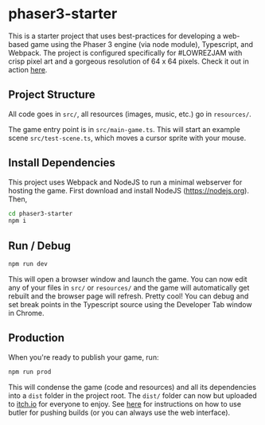 # phaser3-starter
This is a starter project that uses best-practices for developing a web-based game using the Phaser 3 engine (via node module), Typescript, and Webpack. The project is configured specifically for #LOWREZJAM with crisp pixel art and a gorgeous resolution of 64 x 64 pixels. Check it out in action [here](https://sharpfives.itch.io/phaser3-starter).

## Project Structure
All code goes in <code>src/</code>, all resources (images, music, etc.) go in <code>resources/</code>.

The game entry point is in <code>src/main-game.ts</code>. This will start an example scene <code>src/test-scene.ts</code>, which moves a cursor sprite with your mouse.

## Install Dependencies
This project uses Webpack and NodeJS to run a minimal webserver for hosting the game. First download and install NodeJS (https://nodejs.org). Then,

```bash
cd phaser3-starter
npm i
```

## Run / Debug
```bash
npm run dev
```
This will open a browser window and launch the game. You can now edit any of your files in <code>src/</code> or <code>resources/</code> and the game will automatically get rebuilt and the browser page will refresh. Pretty cool! You can debug and set break points in the Typescript source using the Developer Tab window in Chrome.

## Production
When you're ready to publish your game, run:
```bash
npm run prod
```
This will condense the game (code and resources) and all its dependencies into a <code>dist</code> folder in the project root. The <code>dist/</code> folder can now but uploaded to [itch.io](https://itch.io/) for everyone to enjoy. See [here](https://itch.io/docs/butler/pushing.html) for instructions on how to use butler for pushing builds (or you can always use the web interface).
